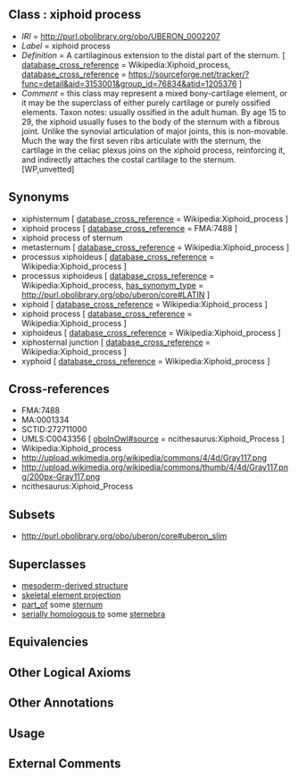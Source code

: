 
## Class : xiphoid process

 * *IRI* = http://purl.obolibrary.org/obo/UBERON_0002207
 * *Label* = xiphoid process
 * *Definition* = A cartilaginous extension to the distal part of the sternum. [ [database_cross_reference](../../ef/oboInOwl#hasDbXref.md) = Wikipedia:Xiphoid_process, [database_cross_reference](../../ef/oboInOwl#hasDbXref.md) = https://sourceforge.net/tracker/?func=detail&aid=3153001&group_id=76834&atid=1205376 ]
 * *Comment* = this class may represent a mixed bony-cartilage element, or it may be the superclass of either purely cartilage or purely ossified elements. Taxon notes: usually ossified in the adult human. By age 15 to 29, the xiphoid usually fuses to the body of the sternum with a fibrous joint. Unlike the synovial articulation of major joints, this is non-movable. Much the way the first seven ribs articulate with the sternum, the cartilage in the celiac plexus joins on the xiphoid process, reinforcing it, and indirectly attaches the costal cartilage to the sternum. [WP,unvetted]

## Synonyms

 * xiphisternum [ [database_cross_reference](../../ef/oboInOwl#hasDbXref.md) = Wikipedia:Xiphoid_process ]
 * xiphoid process [ [database_cross_reference](../../ef/oboInOwl#hasDbXref.md) = FMA:7488 ]
 * xiphoid process of sternum
 * metasternum [ [database_cross_reference](../../ef/oboInOwl#hasDbXref.md) = Wikipedia:Xiphoid_process ]
 * processus xiphoideus [ [database_cross_reference](../../ef/oboInOwl#hasDbXref.md) = Wikipedia:Xiphoid_process ]
 * processus xiphoideus [ [database_cross_reference](../../ef/oboInOwl#hasDbXref.md) = Wikipedia:Xiphoid_process, [has_synonym_type](../../pe/oboInOwl#hasSynonymType.md) = http://purl.obolibrary.org/obo/uberon/core#LATIN ]
 * xiphoid [ [database_cross_reference](../../ef/oboInOwl#hasDbXref.md) = Wikipedia:Xiphoid_process ]
 * xiphoid process [ [database_cross_reference](../../ef/oboInOwl#hasDbXref.md) = Wikipedia:Xiphoid_process ]
 * xiphoideus [ [database_cross_reference](../../ef/oboInOwl#hasDbXref.md) = Wikipedia:Xiphoid_process ]
 * xiphosternal junction [ [database_cross_reference](../../ef/oboInOwl#hasDbXref.md) = Wikipedia:Xiphoid_process ]
 * xyphoid [ [database_cross_reference](../../ef/oboInOwl#hasDbXref.md) = Wikipedia:Xiphoid_process ]

## Cross-references

 * FMA:7488
 * MA:0001334
 * SCTID:272711000
 * UMLS:C0043356 [ [oboInOwl#source](../../ce/oboInOwl#source.md) = ncithesaurus:Xiphoid_Process ]
 * Wikipedia:Xiphoid_process
 * http://upload.wikimedia.org/wikipedia/commons/4/4d/Gray117.png
 * http://upload.wikimedia.org/wikipedia/commons/thumb/4/4d/Gray117.png/200px-Gray117.png
 * ncithesaurus:Xiphoid_Process

## Subsets

 * http://purl.obolibrary.org/obo/uberon/core#uberon_slim

## Superclasses

 * [mesoderm-derived structure](../../UBERON/20/UBERON_0004120.md)
 * [skeletal element projection](../../UBERON/00/UBERON_4100000.md)
 * [part_of](../../BFO/50/BFO_0000050.md) some [sternum](../../UBERON/75/UBERON_0000975.md)
 * [serially homologous to](../../RO/59/RO_0002159.md) some [sternebra](../../UBERON/08/UBERON_0002208.md)

## Equivalencies


## Other Logical Axioms


## Other Annotations


## Usage


## External Comments


